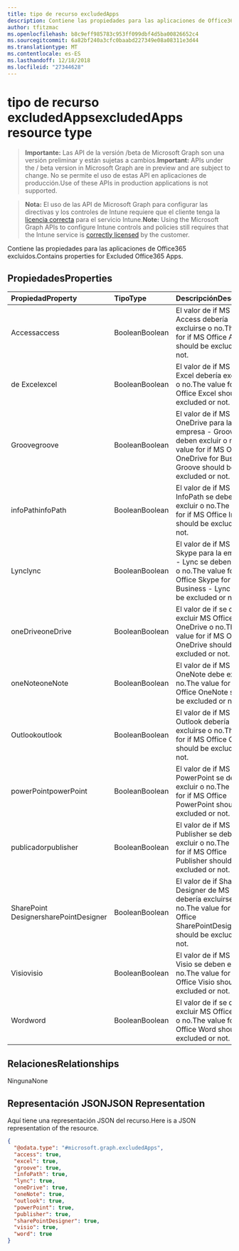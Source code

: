 ```yaml
---
title: tipo de recurso excludedApps
description: Contiene las propiedades para las aplicaciones de Office365 excluidos.
author: tfitzmac
ms.openlocfilehash: b8c9eff985783c953ff099dbf4d5ba00826652c4
ms.sourcegitcommit: 6a82bf240a3cfc0baabd227349e08a08311e3d44
ms.translationtype: MT
ms.contentlocale: es-ES
ms.lasthandoff: 12/18/2018
ms.locfileid: "27344628"
---
```

# <a name="excludedapps-resource-type"></a><span data-ttu-id="45574-103">tipo de recurso excludedApps</span><span class="sxs-lookup"><span data-stu-id="45574-103">excludedApps resource type</span></span>

> <span data-ttu-id="45574-104">**Importante:** Las API de la versión /beta de Microsoft Graph son una versión preliminar y están sujetas a cambios.</span><span class="sxs-lookup"><span data-stu-id="45574-104">**Important:** APIs under the / beta version in Microsoft Graph are in preview and are subject to change.</span></span> <span data-ttu-id="45574-105">No se permite el uso de estas API en aplicaciones de producción.</span><span class="sxs-lookup"><span data-stu-id="45574-105">Use of these APIs in production applications is not supported.</span></span>

> <span data-ttu-id="45574-106">**Nota:** El uso de las API de Microsoft Graph para configurar las directivas y los controles de Intune requiere que el cliente tenga la [licencia correcta](https://go.microsoft.com/fwlink/?linkid=839381) para el servicio Intune.</span><span class="sxs-lookup"><span data-stu-id="45574-106">**Note:** Using the Microsoft Graph APIs to configure Intune controls and policies still requires that the Intune service is [correctly licensed](https://go.microsoft.com/fwlink/?linkid=839381) by the customer.</span></span>

<span data-ttu-id="45574-107">Contiene las propiedades para las aplicaciones de Office365 excluidos.</span><span class="sxs-lookup"><span data-stu-id="45574-107">Contains properties for Excluded Office365 Apps.</span></span>
## <a name="properties"></a><span data-ttu-id="45574-108">Propiedades</span><span class="sxs-lookup"><span data-stu-id="45574-108">Properties</span></span>
|<span data-ttu-id="45574-109">Propiedad</span><span class="sxs-lookup"><span data-stu-id="45574-109">Property</span></span>|<span data-ttu-id="45574-110">Tipo</span><span class="sxs-lookup"><span data-stu-id="45574-110">Type</span></span>|<span data-ttu-id="45574-111">Descripción</span><span class="sxs-lookup"><span data-stu-id="45574-111">Description</span></span>|
|:---|:---|:---|
|<span data-ttu-id="45574-112">Access</span><span class="sxs-lookup"><span data-stu-id="45574-112">access</span></span>|<span data-ttu-id="45574-113">Boolean</span><span class="sxs-lookup"><span data-stu-id="45574-113">Boolean</span></span>|<span data-ttu-id="45574-114">El valor de if MS Office Access debería excluirse o no.</span><span class="sxs-lookup"><span data-stu-id="45574-114">The value for if MS Office Access should be excluded or not.</span></span>|
|<span data-ttu-id="45574-115">de Excel</span><span class="sxs-lookup"><span data-stu-id="45574-115">excel</span></span>|<span data-ttu-id="45574-116">Boolean</span><span class="sxs-lookup"><span data-stu-id="45574-116">Boolean</span></span>|<span data-ttu-id="45574-117">El valor de if MS Office Excel debería excluirse o no.</span><span class="sxs-lookup"><span data-stu-id="45574-117">The value for if MS Office Excel should be excluded or not.</span></span>|
|<span data-ttu-id="45574-118">Groove</span><span class="sxs-lookup"><span data-stu-id="45574-118">groove</span></span>|<span data-ttu-id="45574-119">Boolean</span><span class="sxs-lookup"><span data-stu-id="45574-119">Boolean</span></span>|<span data-ttu-id="45574-120">El valor de if MS Office OneDrive para la empresa - Groove se deben excluir o no.</span><span class="sxs-lookup"><span data-stu-id="45574-120">The value for if MS Office OneDrive for Business - Groove should be excluded or not.</span></span>|
|<span data-ttu-id="45574-121">infoPath</span><span class="sxs-lookup"><span data-stu-id="45574-121">infoPath</span></span>|<span data-ttu-id="45574-122">Boolean</span><span class="sxs-lookup"><span data-stu-id="45574-122">Boolean</span></span>|<span data-ttu-id="45574-123">El valor de if MS Office InfoPath se deben excluir o no.</span><span class="sxs-lookup"><span data-stu-id="45574-123">The value for if MS Office InfoPath should be excluded or not.</span></span>|
|<span data-ttu-id="45574-124">Lync</span><span class="sxs-lookup"><span data-stu-id="45574-124">lync</span></span>|<span data-ttu-id="45574-125">Boolean</span><span class="sxs-lookup"><span data-stu-id="45574-125">Boolean</span></span>|<span data-ttu-id="45574-126">El valor de if MS Office Skype para la empresa - Lync se deben excluir o no.</span><span class="sxs-lookup"><span data-stu-id="45574-126">The value for if MS Office Skype for Business - Lync should be excluded or not.</span></span>|
|<span data-ttu-id="45574-127">oneDrive</span><span class="sxs-lookup"><span data-stu-id="45574-127">oneDrive</span></span>|<span data-ttu-id="45574-128">Boolean</span><span class="sxs-lookup"><span data-stu-id="45574-128">Boolean</span></span>|<span data-ttu-id="45574-129">El valor de if se deben excluir MS Office OneDrive o no.</span><span class="sxs-lookup"><span data-stu-id="45574-129">The value for if MS Office OneDrive should be excluded or not.</span></span>|
|<span data-ttu-id="45574-130">oneNote</span><span class="sxs-lookup"><span data-stu-id="45574-130">oneNote</span></span>|<span data-ttu-id="45574-131">Boolean</span><span class="sxs-lookup"><span data-stu-id="45574-131">Boolean</span></span>|<span data-ttu-id="45574-132">El valor de if MS Office OneNote debe excluir o no.</span><span class="sxs-lookup"><span data-stu-id="45574-132">The value for if MS Office OneNote should be excluded or not.</span></span>|
|<span data-ttu-id="45574-133">Outlook</span><span class="sxs-lookup"><span data-stu-id="45574-133">outlook</span></span>|<span data-ttu-id="45574-134">Boolean</span><span class="sxs-lookup"><span data-stu-id="45574-134">Boolean</span></span>|<span data-ttu-id="45574-135">El valor de if MS Office Outlook debería excluirse o no.</span><span class="sxs-lookup"><span data-stu-id="45574-135">The value for if MS Office Outlook should be excluded or not.</span></span>|
|<span data-ttu-id="45574-136">powerPoint</span><span class="sxs-lookup"><span data-stu-id="45574-136">powerPoint</span></span>|<span data-ttu-id="45574-137">Boolean</span><span class="sxs-lookup"><span data-stu-id="45574-137">Boolean</span></span>|<span data-ttu-id="45574-138">El valor de if MS Office PowerPoint se deben excluir o no.</span><span class="sxs-lookup"><span data-stu-id="45574-138">The value for if MS Office PowerPoint should be excluded or not.</span></span>|
|<span data-ttu-id="45574-139">publicador</span><span class="sxs-lookup"><span data-stu-id="45574-139">publisher</span></span>|<span data-ttu-id="45574-140">Boolean</span><span class="sxs-lookup"><span data-stu-id="45574-140">Boolean</span></span>|<span data-ttu-id="45574-141">El valor de if MS Office Publisher se deben excluir o no.</span><span class="sxs-lookup"><span data-stu-id="45574-141">The value for if MS Office Publisher should be excluded or not.</span></span>|
|<span data-ttu-id="45574-142">SharePoint Designer</span><span class="sxs-lookup"><span data-stu-id="45574-142">sharePointDesigner</span></span>|<span data-ttu-id="45574-143">Boolean</span><span class="sxs-lookup"><span data-stu-id="45574-143">Boolean</span></span>|<span data-ttu-id="45574-144">El valor de if SharePoint Designer de MS Office debería excluirse o no.</span><span class="sxs-lookup"><span data-stu-id="45574-144">The value for if MS Office SharePointDesigner should be excluded or not.</span></span>|
|<span data-ttu-id="45574-145">Visio</span><span class="sxs-lookup"><span data-stu-id="45574-145">visio</span></span>|<span data-ttu-id="45574-146">Boolean</span><span class="sxs-lookup"><span data-stu-id="45574-146">Boolean</span></span>|<span data-ttu-id="45574-147">El valor de if MS Office Visio se deben excluir o no.</span><span class="sxs-lookup"><span data-stu-id="45574-147">The value for if MS Office Visio should be excluded or not.</span></span>|
|<span data-ttu-id="45574-148">Word</span><span class="sxs-lookup"><span data-stu-id="45574-148">word</span></span>|<span data-ttu-id="45574-149">Boolean</span><span class="sxs-lookup"><span data-stu-id="45574-149">Boolean</span></span>|<span data-ttu-id="45574-150">El valor de if se deben excluir MS Office Word o no.</span><span class="sxs-lookup"><span data-stu-id="45574-150">The value for if MS Office Word should be excluded or not.</span></span>|

## <a name="relationships"></a><span data-ttu-id="45574-151">Relaciones</span><span class="sxs-lookup"><span data-stu-id="45574-151">Relationships</span></span>
<span data-ttu-id="45574-152">Ninguna</span><span class="sxs-lookup"><span data-stu-id="45574-152">None</span></span>
## <a name="json-representation"></a><span data-ttu-id="45574-153">Representación JSON</span><span class="sxs-lookup"><span data-stu-id="45574-153">JSON Representation</span></span>
<span data-ttu-id="45574-154">Aquí tiene una representación JSON del recurso.</span><span class="sxs-lookup"><span data-stu-id="45574-154">Here is a JSON representation of the resource.</span></span>
<!-- {
  "blockType": "resource",
  "@odata.type": "microsoft.graph.excludedApps"
}
-->
``` json
{
  "@odata.type": "#microsoft.graph.excludedApps",
  "access": true,
  "excel": true,
  "groove": true,
  "infoPath": true,
  "lync": true,
  "oneDrive": true,
  "oneNote": true,
  "outlook": true,
  "powerPoint": true,
  "publisher": true,
  "sharePointDesigner": true,
  "visio": true,
  "word": true
}
```





